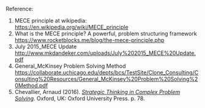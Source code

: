 Reference:

1. MECE principle at wikipedia: https://en.wikipedia.org/wiki/MECE_principle
2. What is the MECE principle? A powerful, problem structuring framework https://www.rocketblocks.me/blog/the-mece-principle.php
3. July 2015_MECE Update http://www.mkdandeker.com/uploads/July%202015_MECE%20Update.pdf
4. General_McKinsey Problem Solving Method https://collaborate.uchicago.edu/depts/bcs/TestSite/Clone_Consulting/Consulting%20Resources/General_McKinsey%20Problem%20Solving%20Method.pdf
5. Chevallier, Arnaud (2016). [*Strategic Thinking in Complex Problem Solving*](https://global.oup.com/academic/product/strategic-thinking-in-complex-problem-solving-9780190463908?cc=us&lang=en&). Oxford, UK: Oxford University Press. p. 78.